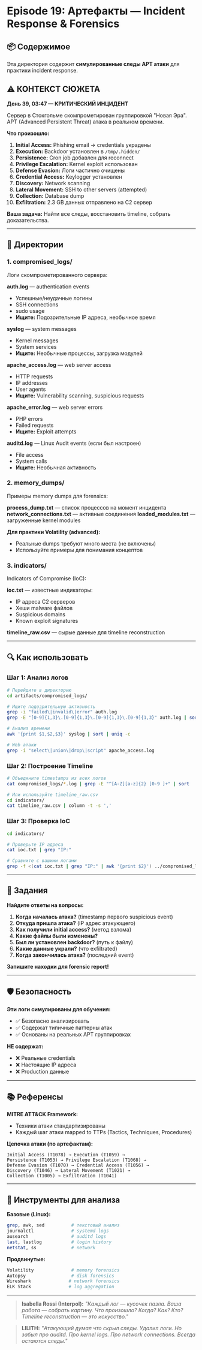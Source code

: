 # Episode 19: Артефакты — Incident Response & Forensics

## 📦 Содержимое

Эта директория содержит **симулированные следы APT атаки** для практики incident response.

## ⚠️ КОНТЕКСТ СЮЖЕТА

**День 39, 03:47 — КРИТИЧЕСКИЙ ИНЦИДЕНТ**

Сервер в Стокгольме скомпрометирован группировкой "Новая Эра". APT (Advanced Persistent Threat) атака в реальном времени.

**Что произошло:**
1. **Initial Access:** Phishing email → credentials украдены
2. **Execution:** Backdoor установлен в `/tmp/.hidden/`
3. **Persistence:** Cron job добавлен для reconnect
4. **Privilege Escalation:** Kernel exploit использован
5. **Defense Evasion:** Логи частично очищены
6. **Credential Access:** Keylogger установлен
7. **Discovery:** Network scanning
8. **Lateral Movement:** SSH to other servers (attempted)
9. **Collection:** Database dump
10. **Exfiltration:** 2.3 GB данных отправлено на C2 сервер

**Ваша задача:** Найти все следы, восстановить timeline, собрать доказательства.

---

## 📁 Директории

### 1. compromised_logs/

Логи скомпрометированного сервера:

**auth.log** — authentication events
- Успешные/неудачные логины
- SSH connections
- sudo usage
- **Ищите:** Подозрительные IP адреса, необычное время

**syslog** — system messages
- Kernel messages
- System services
- **Ищите:** Необычные процессы, загрузка модулей

**apache_access.log** — web server access
- HTTP requests
- IP addresses
- User agents
- **Ищите:** Vulnerability scanning, suspicious requests

**apache_error.log** — web server errors
- PHP errors
- Failed requests
- **Ищите:** Exploit attempts

**auditd.log** — Linux Audit events (если был настроен)
- File access
- System calls
- **Ищите:** Необычная активность

### 2. memory_dumps/

Примеры memory dumps для forensics:

**process_dump.txt** — список процессов на момент инцидента
**network_connections.txt** — активные соединения
**loaded_modules.txt** — загруженные kernel modules

**Для практики Volatility (advanced):**
- Реальные dumps требуют много места (не включены)
- Используйте примеры для понимания концептов

### 3. indicators/

Indicators of Compromise (IoC):

**ioc.txt** — известные индикаторы:
- IP адреса C2 серверов
- Хеши malware файлов
- Suspicious domains
- Known exploit signatures

**timeline_raw.csv** — сырые данные для timeline reconstruction

---

## 🔍 Как использовать

### Шаг 1: Анализ логов

```bash
# Перейдите в директорию
cd artifacts/compromised_logs/

# Ищите подозрительную активность
grep -i "failed\|invalid\|error" auth.log
grep -E "[0-9]{1,3}\.[0-9]{1,3}\.[0-9]{1,3}\.[0-9]{1,3}" auth.log | sort | uniq

# Анализ времени
awk '{print $1,$2,$3}' syslog | sort | uniq -c

# Web атаки
grep -i "select\|union\|drop\|script" apache_access.log
```

### Шаг 2: Построение Timeline

```bash
# Объедините timestamps из всех логов
cat compromised_logs/*.log | grep -E "^[A-Z][a-z]{2} [0-9 ]+" | sort

# Или используйте timeline_raw.csv
cd indicators/
cat timeline_raw.csv | column -t -s ','
```

### Шаг 3: Проверка IoC

```bash
cd indicators/

# Проверьте IP адреса
cat ioc.txt | grep "IP:"

# Сравните с вашими логами
grep -f <(cat ioc.txt | grep "IP:" | awk '{print $2}') ../compromised_logs/*.log
```

---

## 🎯 Задания

**Найдите ответы на вопросы:**

1. **Когда началась атака?** (timestamp первого suspicious event)
2. **Откуда пришла атака?** (IP адрес атакующего)
3. **Как получили initial access?** (метод взлома)
4. **Какие файлы были изменены?**
5. **Был ли установлен backdoor?** (путь к файлу)
6. **Какие данные украли?** (что exfiltrated)
7. **Когда закончилась атака?** (последний event)

**Запишите находки для forensic report!**

---

## 🛡️ Безопасность

**Эти логи симулированы для обучения:**
- ✅ Безопасно анализировать
- ✅ Содержат типичные паттерны атак
- ✅ Основаны на реальных APT группировках

**НЕ содержат:**
- ❌ Реальные credentials
- ❌ Настоящие IP адреса
- ❌ Production данные

---

## 📚 Референсы

**MITRE ATT&CK Framework:**
- Техники атаки стандартизированы
- Каждый шаг атаки mapped to TTPs (Tactics, Techniques, Procedures)

**Цепочка атаки (по артефактам):**
```
Initial Access (T1078) → Execution (T1059) → 
Persistence (T1053) → Privilege Escalation (T1068) →
Defense Evasion (T1070) → Credential Access (T1056) →
Discovery (T1046) → Lateral Movement (T1021) →
Collection (T1005) → Exfiltration (T1041)
```

---

## 🔗 Инструменты для анализа

**Базовые (Linux):**
```bash
grep, awk, sed          # текстовый анализ
journalctl              # systemd logs
ausearch                # auditd logs
last, lastlog           # login history
netstat, ss             # network
```

**Продвинутые:**
```bash
Volatility              # memory forensics
Autopsy                 # disk forensics
Wireshark              # network forensics
ELK Stack              # log aggregation
```

---

> **Isabella Rossi (Interpol):** *"Каждый лог — кусочек пазла. Ваша работа — собрать картину. Что произошло? Когда? Как? Кто? Timeline reconstruction — это искусство."*

> **LILITH:** *"Атакующий думал что скрыл следы. Удалил логи. Но забыл про auditd. Про kernel logs. Про network connections. Всегда остаются следы."*


